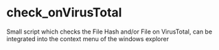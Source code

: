 # check_onVirusTotal
Small script which checks the File Hash and/or File on VirusTotal, can be integrated into the context menu of the windows explorer
